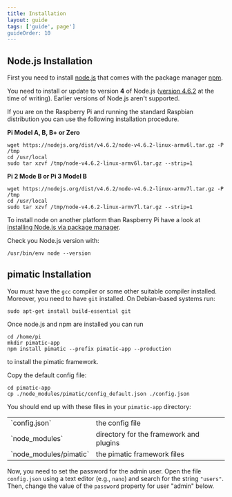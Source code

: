 ```yaml
---
title: Installation
layout: guide
tags: ['guide', page']
guideOrder: 10
---
```


## Node.js Installation

First you need to install [node.js](http://nodejs.org) that comes with the package manager
[npm](https://npmjs.org/).

You need to install or update to version __4__ of Node.js ([version 4.6.2](https://nodejs.org/en/download/) at 
the time of writing). Earlier versions of Node.js aren't supported. 

If you are on the Raspberry Pi and running the standard Raspbian distribution you can use the following installation 
procedure. 

__Pi Model A, B, B+ or Zero__

    wget https://nodejs.org/dist/v4.6.2/node-v4.6.2-linux-armv6l.tar.gz -P /tmp
    cd /usr/local
    sudo tar xzvf /tmp/node-v4.6.2-linux-armv6l.tar.gz --strip=1
    
__Pi 2 Mode B or Pi 3 Model B__

    wget https://nodejs.org/dist/v4.6.2/node-v4.6.2-linux-armv7l.tar.gz -P /tmp
    cd /usr/local
    sudo tar xzvf /tmp/node-v4.6.2-linux-armv7l.tar.gz --strip=1
        
To install node on another platform than Raspberry Pi have a look at 
[installing Node.js via package manager](https://nodejs.org/en/download/package-manager/#debian-and-ubuntu-based-linux-distributions).

Check you Node.js version with:

    /usr/bin/env node --version

## pimatic Installation

You must have the `gcc` compiler or some other suitable compiler installed. Moreover, you need to have `git` installed. 
On Debian-based systems run:

    sudo apt-get install build-essential git

Once node.js and npm are installed you can run

    cd /home/pi
    mkdir pimatic-app
    npm install pimatic --prefix pimatic-app --production

to install the pimatic framework.

Copy the default config file:

    cd pimatic-app
    cp ./node_modules/pimatic/config_default.json ./config.json

You should end up with these files in your `pimatic-app` directory:

<table class="table file-listing">
<tr><td>`config.json`</td>				       <td>the config file</td></tr>
<tr><td>`node_modules`</td>				       <td>directory for the framework and plugins</td></tr>
<tr><td>`node_modules/pimatic`</td>			   <td>the pimatic framework files</td></tr>
</table>

Now, you need to set the password for the admin user. Open the file `config.json` using a text editor (e.g., `nano`)
and search for the string `"users"`. Then, change the value of the `password` property for user "admin" below.
